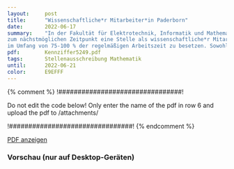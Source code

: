 ```yaml
---
layout:     post
title:      "Wissenschaftliche*r Mitarbeiter*in Paderborn"
date:       2022-06-17
summary:    "In der Fakultät für Elektrotechnik, Informatik und Mathematik – Institut für Mathematik – ist
zum nächstmöglichen Zeitpunkt eine Stelle als wissenschaftliche*r Mitarbeiter*in (w/m/d) (Entgeltgruppe 13 TV-L) 
im Umfang von 75-100 % der regelmäßigen Arbeitszeit zu besetzen. Sowohl Promovenden*innen als auch PostDocs sind willkommen."
pdf:        Kennziffer5249.pdf
tags:       Stellenausschreibung Mathematik
until:		2022-06-21
color:      E9EFFF
---
```


{% comment %}
!################################!

Do not edit the code below! Only enter the name of the pdf in row 6 and upload the pdf to /attachments/

!################################!
{% endcomment %}

<a class="btn btn-primary" href="{{ site.url }}/attachments/{{page.pdf}}">PDF anzeigen</a>

<h3>Vorschau (nur auf Desktop-Geräten)</h3>
<div class="d-none d-sm-block">
    <object data="{{ site.url }}/attachments/{{page.pdf}}" width="100%" height="1010" type='application/pdf'>
    </object>
</div>
